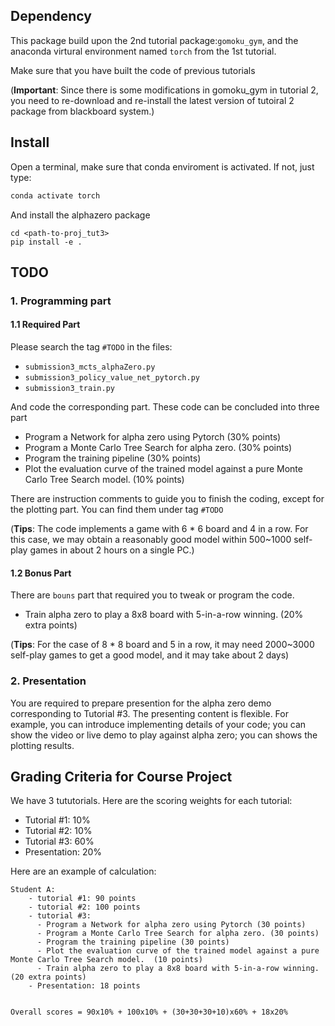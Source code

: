 ## Dependency

This package build upon the 2nd tutorial package:```gomoku_gym```, and the anaconda virtural environment named ```torch``` from the 1st tutorial.

Make sure that you have built the code of previous tutorials

(**Important**: Since there is some modifications in gomoku_gym in tutorial 2, you need to re-download and re-install the latest version of tutoiral 2 package from blackboard system.)

## Install

Open a terminal, make sure that conda enviroment is activated. If not, just type:
```sh
conda activate torch
```

And install the alphazero package
```
cd <path-to-proj_tut3>
pip install -e .
```

## TODO

### 1. Programming part

#### 1.1 Required Part
Please search the tag ```#TODO``` in the files:

- `submission3_mcts_alphaZero.py`
- `submission3_policy_value_net_pytorch.py`
- `submission3_train.py`

And code the corresponding part. These code can be concluded into three part

- Program a Network for alpha zero using Pytorch (30% points)
- Program a Monte Carlo Tree Search for alpha zero. (30% points)
- Program the training pipeline (30% points)
- Plot the evaluation curve of the trained model against a pure Monte Carlo Tree Search model.  (10% points)

There are instruction comments to guide you to finish the coding, except for the plotting part. You can find them under tag ```#TODO```


(**Tips**: The code implements a game with 6 * 6 board and 4 in a row. For this case, we may obtain a reasonably good model within 500~1000 self-play games in about 2 hours on a single PC.)


#### 1.2 Bonus Part 
There are `bouns` part that required you to tweak or program the code.
- Train alpha zero to play a 8x8 board with 5-in-a-row winning. (20% extra points)

(**Tips**: For the case of 8 * 8 board and 5 in a row, it may need 2000~3000 self-play games to get a good model, and it may take about 2 days)

### 2. Presentation 

You are required to prepare presention for the alpha zero demo corresponding to Tutorial #3. The presenting content is flexible. For example, you can introduce implementing details of your code; you can show the video or live demo to play against alpha zero; you can shows the plotting results.

## Grading Criteria for Course Project

We have 3 tututorials. Here are the scoring weights for each tutorial:


- Tutorial #1: 10% 
- Tutorial #2: 10% 
- Tutorial #3: 60% 
- Presentation: 20%

Here are an example of calculation:
    
    Student A:
        - tutorial #1: 90 points
        - tutorial #2: 100 points
        - tutorial #3: 
          - Program a Network for alpha zero using Pytorch (30 points)
          - Program a Monte Carlo Tree Search for alpha zero. (30 points)
          - Program the training pipeline (30 points)
          - Plot the evaluation curve of the trained model against a pure Monte Carlo Tree Search model.  (10 points)
          - Train alpha zero to play a 8x8 board with 5-in-a-row winning. (20 extra points)
        - Presentation: 18 points


    Overall scores = 90x10% + 100x10% + (30+30+30+10)x60% + 18x20%

